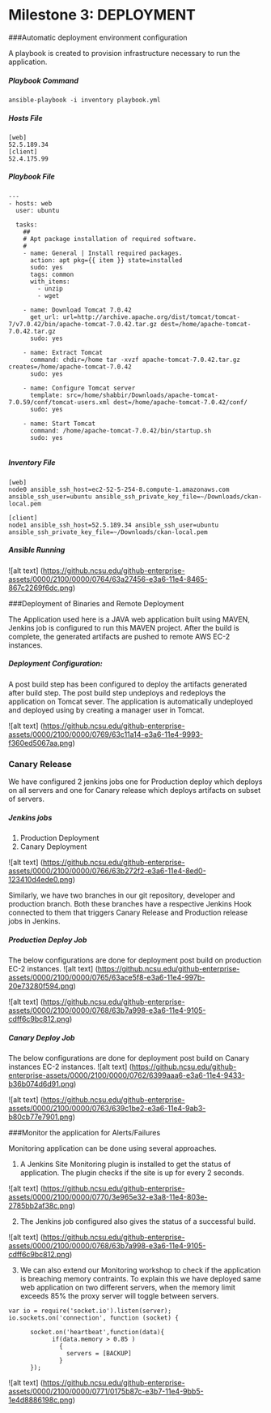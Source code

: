 # Milestone 3: DEPLOYMENT

###Automatic deployment environment configuration 

A playbook is created to provision infrastructure necessary to run the application. 

##### Playbook Command

`ansible-playbook -i inventory playbook.yml`

##### Hosts File

```
[web]
52.5.189.34
[client]
52.4.175.99 
```

##### Playbook File
```
---
- hosts: web
  user: ubuntu

  tasks:
    ##
    # Apt package installation of required software.
    #
    - name: General | Install required packages.
      action: apt pkg={{ item }} state=installed
      sudo: yes
      tags: common
      with_items:
        - unzip
        - wget
      
    - name: Download Tomcat 7.0.42
      get_url: url=http://archive.apache.org/dist/tomcat/tomcat-7/v7.0.42/bin/apache-tomcat-7.0.42.tar.gz dest=/home/apache-tomcat-7.0.42.tar.gz
      sudo: yes

    - name: Extract Tomcat
      command: chdir=/home tar -xvzf apache-tomcat-7.0.42.tar.gz creates=/home/apache-tomcat-7.0.42
      sudo: yes

    - name: Configure Tomcat server
      template: src=/home/shabbir/Downloads/apache-tomcat-7.0.59/conf/tomcat-users.xml dest=/home/apache-tomcat-7.0.42/conf/
      sudo: yes

    - name: Start Tomcat
      command: /home/apache-tomcat-7.0.42/bin/startup.sh
      sudo: yes
 
```
##### Inventory File

```
[web]
node0 ansible_ssh_host=ec2-52-5-254-8.compute-1.amazonaws.com ansible_ssh_user=ubuntu ansible_ssh_private_key_file=~/Downloads/ckan-local.pem

[client]
node1 ansible_ssh_host=52.5.189.34 ansible_ssh_user=ubuntu ansible_ssh_private_key_file=~/Downloads/ckan-local.pem
```

##### Ansible Running

![alt text] (https://github.ncsu.edu/github-enterprise-assets/0000/2100/0000/0764/63a27456-e3a6-11e4-8465-867c2269f6dc.png)

###Deployment of Binaries and Remote Deployment

The Application used here is a JAVA  web application built using MAVEN, Jenkins job is configured to run this MAVEN project. After the build is complete, the generated artifacts are pushed to remote AWS EC-2 instances.

##### Deployment Configuration:

A post build step has been configured to deploy the artifacts generated after build step. The post build step undeploys and redeploys the application on Tomcat sever. The application is automatically undeployed and deployed using by creating a manager user in Tomcat. 

![alt text] (https://github.ncsu.edu/github-enterprise-assets/0000/2100/0000/0769/63c11a14-e3a6-11e4-9993-f360ed5067aa.png)

### Canary Release

We have configured 2 jenkins jobs one for Production deploy which deploys on all servers and one for Canary release which deploys artifacts on subset of servers.

##### Jenkins jobs

1. Production Deployment
2. Canary Deployment

![alt text] (https://github.ncsu.edu/github-enterprise-assets/0000/2100/0000/0766/63b272f2-e3a6-11e4-8ed0-123410d4ede0.png)

Similarly, we have two branches in our git repository, developer and production branch.
Both these branches have a respective Jenkins Hook connected to them that triggers Canary Release and Production release jobs in Jenkins.

##### Production Deploy Job

The below configurations are done for deployment post build on production EC-2 instances.
![alt text] (https://github.ncsu.edu/github-enterprise-assets/0000/2100/0000/0765/63ace5f8-e3a6-11e4-997b-20e73280f594.png)

![alt text] (https://github.ncsu.edu/github-enterprise-assets/0000/2100/0000/0768/63b7a998-e3a6-11e4-9105-cdff6c9bc812.png)

##### Canary Deploy Job
The below configurations are done for deployment post build on Canary instances EC-2 instances.
![alt text] (https://github.ncsu.edu/github-enterprise-assets/0000/2100/0000/0762/6399aaa6-e3a6-11e4-9433-b36b074d6d91.png)

![alt text] (https://github.ncsu.edu/github-enterprise-assets/0000/2100/0000/0763/639c1be2-e3a6-11e4-9ab3-b80cb77e7901.png)

###Monitor the application for Alerts/Failures

Monitoring application can be done using several approaches.

1. A Jenkins Site Monitoring plugin is installed to get the status of application. The plugin checks if the site is up for every 2 seconds.

![alt text] (https://github.ncsu.edu/github-enterprise-assets/0000/2100/0000/0770/3e965e32-e3a8-11e4-803e-2785bb2af38c.png)

2. The Jenkins job configured also gives the status of a successful build.

![alt text] (https://github.ncsu.edu/github-enterprise-assets/0000/2100/0000/0768/63b7a998-e3a6-11e4-9105-cdff6c9bc812.png)

3. We can also extend our Monitoring workshop to check if the application is breaching memory contraints. To explain this we have deployed same web application on two different servers, when the memory limit exceeds 85% the proxy server will toggle between servers. 

```
var io = require('socket.io').listen(server);
io.sockets.on('connection', function (socket) {

      socket.on('heartbeat',function(data){
            if(data.memory > 0.85 )
              {
                servers = [BACKUP]
              }
      });

```
![alt text] (https://github.ncsu.edu/github-enterprise-assets/0000/2100/0000/0771/0175b87c-e3b7-11e4-9bb5-1e4d8886198c.png)













